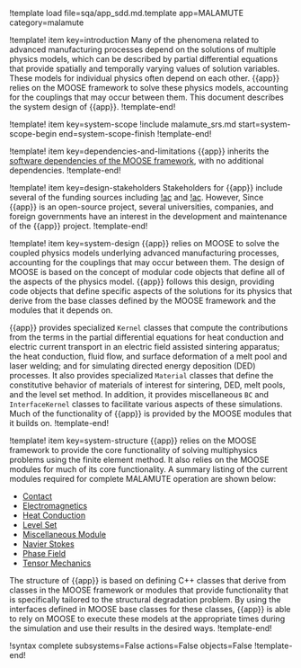 !template load file=sqa/app_sdd.md.template app=MALAMUTE category=malamute

!template! item key=introduction
Many of the phenomena related to advanced manufacturing processes depend on the solutions of multiple
physics models, which can be described by partial differential equations that provide spatially and
temporally varying values of solution variables. These models for individual physics often depend on
each other. {{app}} relies on the MOOSE framework to solve these physics models, accounting for the
couplings that may occur between them. This document describes the system design of {{app}}.
!template-end!

!template! item key=system-scope
!include malamute_srs.md start=system-scope-begin end=system-scope-finish
!template-end!

!template! item key=dependencies-and-limitations
{{app}} inherits the [software dependencies of the MOOSE framework](framework_sdd.md#dependencies-and-limitations),
with no additional dependencies.
!template-end!

!template! item key=design-stakeholders
Stakeholders for {{app}} include several of the funding sources including [!ac](DOE) and [!ac](INL).
However, Since {{app}} is an open-source project, several universities, companies, and foreign governments
have an interest in the development and maintenance of the {{app}} project.
!template-end!

!template! item key=system-design
{{app}} relies on MOOSE to solve the coupled physics models underlying advanced manufacturing processes,
accounting for the couplings that may occur between them. The design of MOOSE is based on the concept
of modular code objects that define all of the aspects of the physics model. {{app}} follows this design,
providing code objects that define specific aspects of the solutions for its physics that derive from
the base classes defined by the MOOSE framework and the modules that it depends on.

{{app}} provides specialized `Kernel` classes that compute the contributions from the terms in the
partial differential equations for heat conduction and electric current transport in an electric field
assisted sintering apparatus; the heat conduction, fluid flow, and surface deformation of a melt pool
and laser welding; and for simulating directed energy deposition (DED) processes. It also provides
specialized `Material` classes that define the constitutive behavior of materials of interest for
sintering, DED, melt pools, and the level set method. In addition, it provides miscellaneous `BC` and
`InterfaceKernel` classes to facilitate various aspects of these simulations. Much of the functionality
of {{app}} is provided by the MOOSE modules that it builds on.
!template-end!

!template! item key=system-structure
{{app}} relies on the MOOSE framework to provide the core functionality of solving multiphysics problems
using the finite element method. It also relies on the MOOSE modules for much of its core functionality.
A summary listing of the current modules required for complete MALAMUTE operation are shown below:

- [Contact](contact/index.md)
- [Electromagnetics](electromagnetics/index.md)
- [Heat Conduction](heat_transfer/index.md)
- [Level Set](level_set/index.md)
- [Miscellaneous Module](misc/index.md)
- [Navier Stokes](navier_stokes/index.md)
- [Phase Field](phase_field/index.md)
- [Tensor Mechanics](tensor_mechanics/index.md)

The structure of {{app}} is based on defining C++ classes that derive from classes in the MOOSE framework
or modules that provide functionality that is specifically tailored to the structural degradation
problem. By using the interfaces defined in MOOSE base classes for these classes, {{app}} is able to
rely on MOOSE to execute these models at the appropriate times during the simulation and use their
results in the desired ways.
!template-end!

!syntax complete subsystems=False actions=False objects=False
!template-end!
